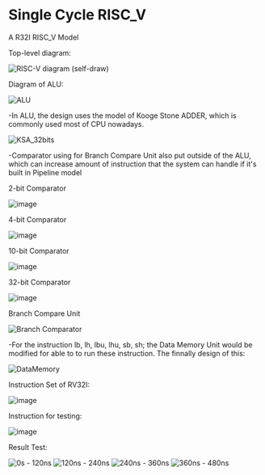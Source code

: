 # Single Cycle RISC_V
A R32I RISC_V Model




Top-level diagram:

![RISC-V diagram (self-draw)](https://github.com/user-attachments/assets/1c46f1ef-83d0-4dde-b162-200c80b9f5cb)






Diagram of ALU:

![ALU](https://github.com/user-attachments/assets/843fe05d-143c-45b6-910a-b81a2dd1e75a)






  -In ALU, the design uses the model of Kooge Stone ADDER, which is commonly used most of CPU nowadays.
  
![KSA_32bits](https://github.com/user-attachments/assets/c677dcf5-0598-477d-b879-dbd33156e9d1)






  -Comparator using for Branch Compare Unit also put outside of the ALU, which can increase amount of instruction that the system can handle if it's built in Pipeline model 
  
2-bit Comparator

![image](https://github.com/user-attachments/assets/57a44429-d9a0-4299-ad39-d32560ba773a)

4-bit Comparator

![image](https://github.com/user-attachments/assets/1997fee9-e7f5-4b18-aed6-64dbed0b9cc0)

10-bit Comparator

![image](https://github.com/user-attachments/assets/dcfff53b-b79a-4bd3-99b3-57df8c60b3b9)

32-bit Comparator

![image](https://github.com/user-attachments/assets/fa3f99ac-8181-44e6-8e25-058a1ea56fc3)

Branch Compare Unit

![Branch Comparator](https://github.com/user-attachments/assets/10548fad-4e6f-42ae-ad46-41122a48d585)






  -For the instruction lb, lh, lbu, lhu, sb, sh; the Data Memory Unit would be modified for able to to run these instruction. The finnally design of this:
  
![DataMemory](https://github.com/user-attachments/assets/b4d5966c-6018-43ab-9eec-b554afb4076c)






Instruction Set of RV32I:

![image](https://github.com/user-attachments/assets/da76d000-5565-44ef-a1ce-147f4818eae4)





Instruction for testing:

![image](https://github.com/user-attachments/assets/b8157543-bd6c-4870-9202-7b59beb37806)





Result Test:

![0s - 120ns](https://github.com/user-attachments/assets/d3eac833-d2e3-44db-a73b-29d98b741fdc)
![120ns - 240ns](https://github.com/user-attachments/assets/eca281e5-6e1c-47ab-ba8c-0a149723fb52)
![240ns - 360ns](https://github.com/user-attachments/assets/99759669-f6dc-4bc9-8945-ac67e525cce0)
![360ns - 480ns](https://github.com/user-attachments/assets/8e3da76b-e08c-4ccf-a428-11dce00fac6b)
